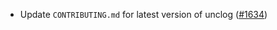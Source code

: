 *   Update `CONTRIBUTING.md` for latest version of unclog
    ([#1634](https://github.com/informalsystems/ibc-rs/issues/1634))
